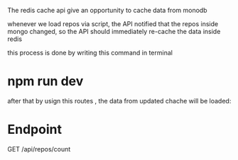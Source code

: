 The redis cache api give an opportunity to cache data from monodb

whenever we load repos via script, the API notified that the repos inside mongo changed, so the API should immediately re-cache the data inside redis

this process is done by writing this command in terminal

# npm run dev

after that by usign this routes , the data from updated chache will be loaded:

# Endpoint
GET /api/repos/count
